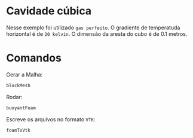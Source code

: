 # Cavidade cúbica

Nesse exemplo foi utilizado `gas perfeito`. O gradiente de temperatuda horizontal é de `20 kelvin`. O dimensão da aresta do cubo é de 0.1 metros.

# Comandos

Gerar a Malha:

```bash
blockMesh
```

Rodar:

```bash
buoyantFoam
```

Escreve os arquivos no formato `VTK`:

```bash
foamToVtk
```
